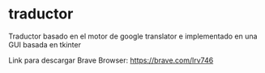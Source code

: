 # traductor
Traductor basado en el motor de google translator e implementado en una GUI basada en tkinter

Link para descargar Brave Browser: https://brave.com/lrv746
